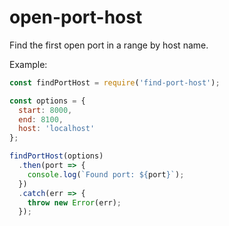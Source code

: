 # open-port-host
Find the first open port in a range by host name.


Example:

```javascript
const findPortHost = require('find-port-host');

const options = {
  start: 8000,
  end: 8100,
  host: 'localhost'
};

findPortHost(options)
  .then(port => {
    console.log(`Found port: ${port}`);
  })
  .catch(err => {
    throw new Error(err);
  });
```